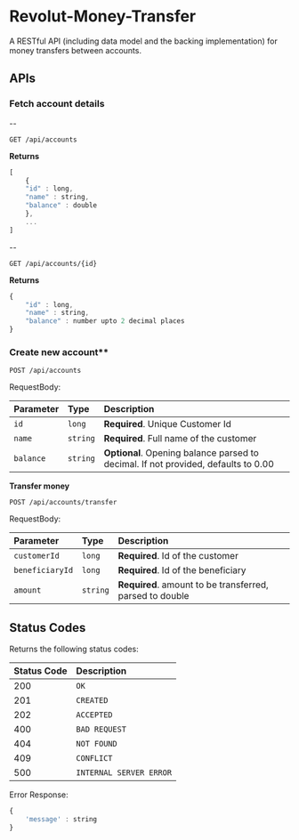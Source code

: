 # Revolut-Money-Transfer
A RESTful API (including data model and the backing implementation) for money transfers between accounts.

## APIs
### Fetch account details
--
```http
GET /api/accounts
```
**Returns**
```javascript
[
    {
    "id" : long,
    "name" : string,
    "balance" : double
    },
    ...
]
```
--
```http
GET /api/accounts/{id}
```
**Returns**
```javascript
{
    "id" : long,
    "name" : string,
    "balance" : number upto 2 decimal places
}
```
### Create new account**
```http
POST /api/accounts
```
RequestBody:

| Parameter | Type | Description |
| :--- | :--- | :--- |
| `id` | `long` |  **Required**. Unique Customer Id  |
| `name` | `string` |  **Required**. Full name of the customer  |
| `balance` | `string` |  **Optional**. Opening balance parsed to decimal. If not provided, defaults to 0.00 |

**Transfer money**
```http
POST /api/accounts/transfer
```
RequestBody:

| Parameter | Type | Description |
| :--- | :--- | :--- |
| `customerId` | `long` |  **Required**. Id of the customer  |
| `beneficiaryId` | `long` |  **Required**. Id of the beneficiary  |
| `amount` | `string` |  **Required**. amount to be transferred, parsed to double |


## Status Codes

Returns the following status codes:

| Status Code | Description |
| :--- | :--- |
| 200 | `OK` |
| 201 | `CREATED` |
| 202 | `ACCEPTED` |
| 400 | `BAD REQUEST` |
| 404 | `NOT FOUND` |
| 409 | `CONFLICT` |
| 500 | `INTERNAL SERVER ERROR` |

Error Response:
```javascript
{
    'message' : string
}
```